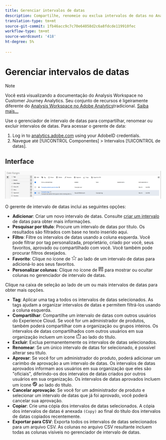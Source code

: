 ```yaml
---
title: Gerenciar intervalos de datas
description: Compartilhe, renomeie ou exclua intervalos de datas no Analysis Workspace.
translation-type: tm+mt
source-git-commit: 1fb46acc9c7c70e64058d2c6a8fdcde119910fec
workflow-type: tm+mt
source-wordcount: '418'
ht-degree: 5%

---
```



# Gerenciar intervalos de datas

>[!NOTE]
>
>Você está visualizando a documentação do Analysis Workspace no Customer Journey Analytics. Seu conjunto de recursos é ligeiramente diferente do [Analysis Workspace no Adobe Analytics](https://docs.adobe.com/content/help/pt-BR/analytics/analyze/analysis-workspace/home.html)tradicional. [Saiba mais...](/help/getting-started/cja-aa.md)

Use o gerenciador de intervalo de datas para compartilhar, renomear ou excluir intervalos de datas. Para acessar o gerente de data:

1. Log in to [analytics.adobe.com](https://analytics.adobe.com) using your AdobeID credentials.
1. Navegue até [!UICONTROL Componentes] > Intervalos [!UICONTROL de datas].

## Interface

![Interface do usuário](../assets/date-range-ui.png)

O gerente de intervalo de datas inclui as seguintes opções:

* **Adicionar**: Criar um novo intervalo de datas. Consulte [criar um intervalo](create.md) de datas para obter mais informações.
* **Pesquisar por título**: Procure um intervalo de datas por título. Os resultados são filtrados com base no texto inserido aqui.
* **Filtro**: Filtre os intervalos de datas usando a coluna esquerda. Você pode filtrar por tag personalizada, proprietário, criado por você, seus favoritos, aprovado ou compartilhado com você. Você também pode procurar filtros desejados.
* **Favorito**: Clique no ícone de ![estrela](../assets/star.png) ao lado de um intervalo de datas para adicioná-lo aos seus favoritos.
* **Personalizar colunas**: Clique no ícone de ![colunas](../assets/columns.png) para mostrar ou ocultar colunas no gerenciador de intervalo de datas.

Clique na caixa de seleção ao lado de um ou mais intervalos de datas para obter mais opções.

* **Tag**: Aplicar uma tag a todos os intervalos de datas selecionados. As tags ajudam a organizar intervalos de datas e permitem filtrá-los usando a coluna esquerda.
* **Compartilhar**: Compartilhe um intervalo de datas com outros usuários do Experience Cloud. Se você for um administrador de produtos, também poderá compartilhar com a organização ou grupos inteiros. Os intervalos de datas compartilhados com outros usuários em sua organização incluem um ícone ![compartilhado](../assets/shared.png) ao lado do título.
* **Excluir**: Exclua permanentemente os intervalos de datas selecionados.
* **Renomear**: Se um único intervalo de datas for selecionado, é possível alterar seu título.
* **Aprovar**: Se você for um administrador do produto, poderá adicionar um carimbo de aprovação a um intervalo de datas. Os intervalos de datas aprovados informam aos usuários em sua organização que eles são &quot;oficiais&quot;, diferindo-os dos intervalos de datas criados por outros usuários em sua organização. Os intervalos de datas aprovados incluem um ícone ![aprovado](../assets/approved.png) ao lado do título.
* **Cancelar aprovação**: Se você for um administrador de produto e selecionar um intervalo de datas que já foi aprovado, você poderá cancelar sua aprovação.
* **Copiar**: Crie uma cópia dos intervalos de datas selecionados. A cópia dos intervalos de datas é anexada `(Copy)` ao final do título dos intervalos de datas copiados recentemente.
* **Exportar para CSV**: Exporta todos os intervalos de datas selecionados para um arquivo CSV. As colunas no arquivo CSV resultante incluem todas as colunas visíveis no gerenciador de intervalo de datas.
